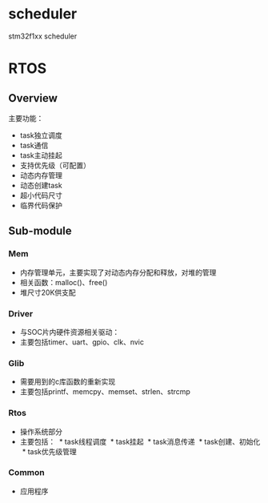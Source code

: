 # scheduler

stm32f1xx scheduler


# RTOS

## Overview

主要功能：
* task独立调度
* task通信
* task主动挂起
* 支持优先级（可配置）
* 动态内存管理
* 动态创建task
* 超小代码尺寸
* 临界代码保护

## Sub-module

### Mem
* 内存管理单元，主要实现了对动态内存分配和释放，对堆的管理
* 相关函数：malloc()、free()  
* 堆尺寸20K供支配

### Driver
* 与SOC片内硬件资源相关驱动：
* 主要包括timer、uart、gpio、clk、nvic

### Glib
* 需要用到的c库函数的重新实现
* 主要包括printf、memcpy、memset、strlen、strcmp

### Rtos
* 操作系统部分
* 主要包括：
  * task线程调度
  * task挂起
  * task消息传递
  * task创建、初始化
  * task优先级管理

### Common
* 应用程序
